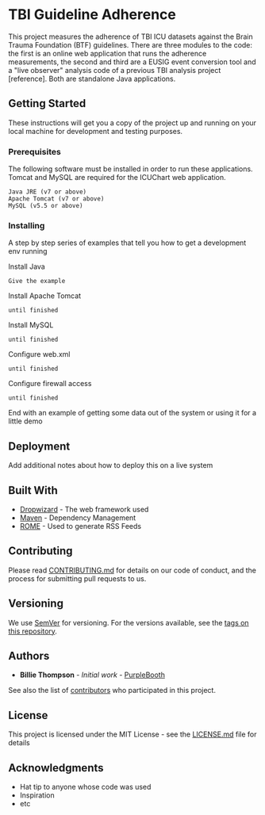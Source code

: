 # TBI Guideline Adherence

This project measures the adherence of TBI ICU datasets against the Brain Trauma Foundation (BTF) guidelines. There are three modules to the code: the first is an online web application that runs the adherence measurements, the second and third are a EUSIG event conversion tool and a "live observer" analysis code of a previous TBI analysis project [reference]. Both are standalone Java applications.

## Getting Started

These instructions will get you a copy of the project up and running on your local machine for development and testing purposes.

### Prerequisites

The following software must be installed in order to run these applications. Tomcat and MySQL are required for the ICUChart web application.

```
Java JRE (v7 or above)
Apache Tomcat (v7 or above)
MySQL (v5.5 or above)
```

### Installing

A step by step series of examples that tell you how to get a development env running

Install Java

```
Give the example
```

Install Apache Tomcat

```
until finished
```

Install MySQL

```
until finished
```

Configure web.xml

```
until finished
```

Configure firewall access

```
until finished
```

End with an example of getting some data out of the system or using it for a little demo

## Deployment

Add additional notes about how to deploy this on a live system

## Built With

* [Dropwizard](http://www.dropwizard.io/1.0.2/docs/) - The web framework used
* [Maven](https://maven.apache.org/) - Dependency Management
* [ROME](https://rometools.github.io/rome/) - Used to generate RSS Feeds

## Contributing

Please read [CONTRIBUTING.md](https://gist.github.com/PurpleBooth/b24679402957c63ec426) for details on our code of conduct, and the process for submitting pull requests to us.

## Versioning

We use [SemVer](http://semver.org/) for versioning. For the versions available, see the [tags on this repository](https://github.com/your/project/tags). 

## Authors

* **Billie Thompson** - *Initial work* - [PurpleBooth](https://github.com/PurpleBooth)

See also the list of [contributors](https://github.com/your/project/contributors) who participated in this project.

## License

This project is licensed under the MIT License - see the [LICENSE.md](LICENSE.md) file for details

## Acknowledgments

* Hat tip to anyone whose code was used
* Inspiration
* etc
